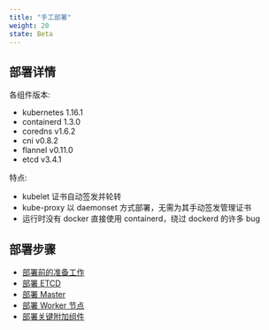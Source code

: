 ```yaml
---
title: "手工部署"
weight: 20
state: Beta
---
```


## 部署详情

各组件版本:

* kubernetes 1.16.1
* containerd 1.3.0
* coredns v1.6.2
* cni v0.8.2
* flannel v0.11.0
* etcd v3.4.1

特点:

* kubelet 证书自动签发并轮转
* kube-proxy 以 daemonset 方式部署，无需为其手动签发管理证书
* 运行时没有 docker 直接使用 containerd，绕过 dockerd 的许多 bug

## 部署步骤

* [部署前的准备工作](/deploy/manual/prepare.md)
* [部署 ETCD](/deploy/manual/bootstrapping-etcd.md)
* [部署 Master](/deploy/manual/bootstrapping-master.md)
* [部署 Worker 节点](/deploy/manual/bootstrapping-worker-nodes.md)
* [部署关键附加组件](/deploy/manual/deploy-critical-addons.md)
